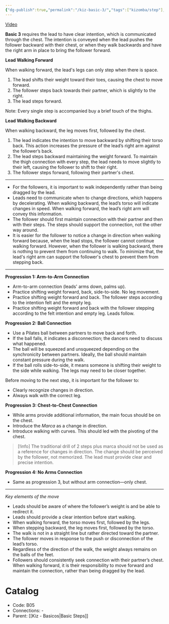 ```yaml
---
{"dg-publish":true,"permalink":"/kiz-basic-3/","tags":["kizomba/step"],"created":"2024-09-16T14:15:15.915-04:00","updated":"2025-01-28T12:14:25.158-05:00"}
---
```



[Video](https://youtu.be/M6sBSMrF4Sc)

**Basic 3** requires the lead to have clear intention, which is communicated through the chest. The intention is conveyed when the lead pushes the follower backward with their chest, or when they walk backwards and have the right arm in place to bring the follower forward.

**Lead Walking Forward**

When walking forward, the lead's legs can only step when there is space.

1. The lead shifts their weight toward their toes, causing the chest to move forward.
2. The follower steps back towards their partner, which is slightly to the right.
3. The lead steps forward.

Note: Every single step is accompanied buy a brief touch of the thighs.

**Lead Walking Backward**

When walking backward, the leg moves first, followed by the chest.

1. The lead indicates the intention to move backward by shifting their torso back. This action increases the pressure of the lead’s right arm against the follower’s back.
2. The lead steps backward maintaining the weight forward. To maintain the thigh connection with every step, the lead needs to move slightly to their left, causing the follower to shift to their right.
3. The follower steps forward, following their partner's chest.

---

- For the followers, it is important to walk independently rather than being dragged by the lead.
- Leads need to communicate when to change directions, which happens by decelerating. When walking backward, the lead’s torso will indicate changes in speed. When walking forward, the lead’s right arm will convey this information.
- The follower should first maintain connection with their partner and then with their steps. The steps should support the connection, not the other way around.
- It is easier for the follower to notice a change in direction when walking forward because, when the lead stops, the follower cannot continue walking forward. However, when the follower is walking backward, there is nothing to prevent them from continuing to walk. To minimize that, the lead's right arm can support the follower's chest to prevent them from stepping back.

---

**Progression 1: Arm-to-Arm Connection**

- Arm-to-arm connection (leads' arms down, palms up).
- Practice shifting weight forward, back, side-to-side. No leg movement.
- Practice shifting weight forward and back. The follower steps according to the intention felt and the empty leg.
- Practice shifting weight forward and back with the follower stepping according to the felt intention and empty leg. Leads follow.

**Progression 2: Ball Connection**

- Use a Pilates ball between partners to move back and forth.
- If the ball falls, it indicates a disconnection; the dancers need to discuss what happened.
- The ball will be squeezed and unsqueezed depending on the synchronicity between partners. Ideally, the ball should maintain constant pressure during the walk.
- If the ball rolls side-to-side, it means someone is shifting their weight to the side while walking. The legs may need to be closer together.

Before moving to the next step, it is important for the follower to:

  - Clearly recognize changes in direction.
  - Always walk with the correct leg.

**Progression 3: Chest-to-Chest Connection**

- While arms provide additional information, the main focus should be on the chest.
- Introduce the *Marca* as a change in direction.
- Introduce walking with curves. This should led with the pivoting of the chest.

> [!info] The traditional drill of 2 steps plus marca should not be used as a reference for changes in direction. The change should be perceived by the follower, not memorized. The lead must provide clear and precise intention.

**Progression 4: No Arms Connection**
- Same as progression 3, but without arm connection—only chest.

---

*Key elements of the move*

- Leads should be aware of where the follower’s weight is and be able to redirect it.
- Leads should provide a clear intention before start walking.
- When walking forward, the torso moves first, followed by the legs.
- When stepping backward, the leg moves first, followed by the torso.
- The walk is not in a straight line but rather directed toward the partner.
- The follower moves in response to the push or disconnection of the lead’s torso.
- Regardless of the direction of the walk, the weight always remains on the balls of the feet.
- Followers should consistently seek connection with their partner’s chest. When walking forward, it is their responsibility to move forward and maintain the connection, rather than being dragged by the lead.

# Catalog

- Code: B05
- Connections: -
- Parent: [[Kiz - Basicos\|Basic Steps]]
